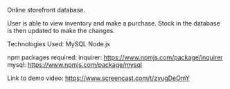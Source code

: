 Online storefront database. 

User is able to view inventory and make a purchase. Stock in the database is then updated to make the changes. 

Technologies Used: 
MySQL
Node.js

npm packages required: 
inquirer: https://www.npmjs.com/package/inquirer 
mysql: https://www.npmjs.com/package/mysql 

Link to demo video: https://www.screencast.com/t/zvugDeOmY 
